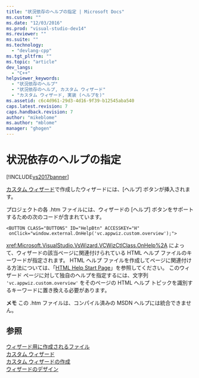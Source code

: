```yaml
---
title: "状況依存のヘルプの指定 | Microsoft Docs"
ms.custom: ""
ms.date: "12/03/2016"
ms.prod: "visual-studio-dev14"
ms.reviewer: ""
ms.suite: ""
ms.technology: 
  - "devlang-cpp"
ms.tgt_pltfrm: ""
ms.topic: "article"
dev_langs: 
  - "C++"
helpviewer_keywords: 
  - "状況依存のヘルプ"
  - "状況依存のヘルプ, カスタム ウィザード"
  - "カスタム ウィザード, 実装 (ヘルプを)"
ms.assetid: c6c4d961-29d3-4d16-9f39-b12545aba540
caps.latest.revision: 7
caps.handback.revision: 7
author: "mikeblome"
ms.author: "mblome"
manager: "ghogen"
---
```

# 状況依存のヘルプの指定
[!INCLUDE[vs2017banner](../assembler/inline/includes/vs2017banner.md)]

[カスタム ウィザード](../Topic/Application%20Settings,%20Custom%20Wizard.md)で作成したウィザードには、\[ヘルプ\] ボタンが挿入されます。  
  
 プロジェクトの各 .htm ファイルには、ウィザードの \[ヘルプ\] ボタンをサポートするための次のコードが含まれています。  
  
```  
<BUTTON CLASS="BUTTONS" ID="HelpBtn" ACCESSKEY="H"  
 onClick="window.external.OnHelp('vc.appwiz.custom.overview');">  
```  
  
 <xref:Microsoft.VisualStudio.VsWizard.VCWizCtlClass.OnHelp%2A> によって、ウィザードの該当ページに関連付けられている HTML ヘルプ ファイルのキーワードが指定されます。  HTML ヘルプ ファイルを作成してページに関連付ける方法については、「[HTML Help Start Page](vsconhh1start)」を参照してください。  このウィザード ページに対して独自のヘルプを指定するには、文字列 `'vc.appwiz.custom.overview'` をそのページの HTML ヘルプ トピックを識別するキーワードに置き換える必要があります。  
  
 **メモ** この .htm ファイルは、コンパイル済みの MSDN ヘルプには統合できません。  
  
## 参照  
 [ウィザード用に作成されるファイル](../ide/files-created-for-your-wizard.md)   
 [カスタム ウィザード](../ide/custom-wizard.md)   
 [カスタム ウィザードの作成](../ide/creating-a-custom-wizard.md)   
 [ウィザードのデザイン](../ide/designing-a-wizard.md)